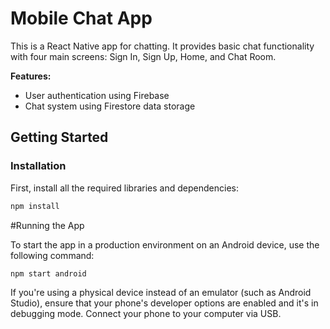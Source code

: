 # Mobile Chat App

This is a React Native app for chatting. It provides basic chat functionality with four main screens: Sign In, Sign Up, Home, and Chat Room.

**Features:**

- User authentication using Firebase
- Chat system using Firestore data storage

## Getting Started

### Installation

First, install all the required libraries and dependencies:

```bash
npm install
```
#Running the App

To start the app in a production environment on an Android device, use the following command:

```bash
npm start android
```
If you're using a physical device instead of an emulator (such as Android Studio), ensure that your phone's developer options are enabled and it's in debugging mode. Connect your phone to your computer via USB.
